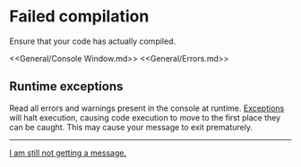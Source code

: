 # Failed compilation
Ensure that your code has actually compiled.

<<General/Console Window.md>>
<<General/Errors.md>>

## Runtime exceptions
Read all errors and warnings present in the console at runtime.
[Exceptions](../Runtime%20Exceptions.md) will halt execution, causing code execution to move to the first place they can be caught. This may cause your message to exit prematurely.

---

[I am still not getting a message.](10%203D%20Other.md)
